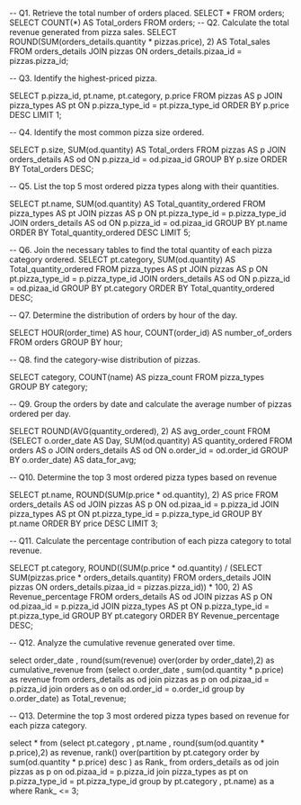 -- Q1. Retrieve the total number of orders placed.
SELECT 
    *
FROM
    orders;
SELECT 
    COUNT(*) AS Total_orders
FROM
    orders;
-- Q2. Calculate the total revenue generated from pizza sales.
SELECT 
    ROUND(SUM(orders_details.quantity * pizzas.price),
            2) AS Total_sales
FROM
    orders_details
        JOIN
    pizzas ON orders_details.pizaa_id = pizzas.pizza_id;
    
-- Q3. Identify the highest-priced pizza.

SELECT 
    p.pizza_id, pt.name, pt.category, p.price
FROM
    pizzas AS p
        JOIN
    pizza_types AS pt ON p.pizza_type_id = pt.pizza_type_id
ORDER BY p.price DESC
LIMIT 1;

-- Q4. Identify the most common pizza size ordered.

SELECT 
    p.size, SUM(od.quantity) AS Total_orders
FROM
    pizzas AS p
        JOIN
    orders_details AS od ON p.pizza_id = od.pizaa_id
GROUP BY p.size
ORDER BY Total_orders DESC;

-- Q5. List the top 5 most ordered pizza types along with their quantities.

SELECT 
    pt.name, SUM(od.quantity) AS Total_quantity_ordered
FROM
    pizza_types AS pt
        JOIN
    pizzas AS p ON pt.pizza_type_id = p.pizza_type_id
        JOIN
    orders_details AS od ON p.pizza_id = od.pizaa_id
GROUP BY pt.name
ORDER BY Total_quantity_ordered DESC
LIMIT 5;

-- Q6. Join the necessary tables to find the total quantity of each pizza category ordered.
SELECT 
    pt.category, SUM(od.quantity) AS Total_quantity_ordered
FROM
    pizza_types AS pt
        JOIN
    pizzas AS p ON pt.pizza_type_id = p.pizza_type_id
        JOIN
    orders_details AS od ON p.pizza_id = od.pizaa_id
GROUP BY pt.category
ORDER BY Total_quantity_ordered DESC;

-- Q7. Determine the distribution of orders by hour of the day.

SELECT 
    HOUR(order_time) AS hour,
    COUNT(order_id) AS number_of_orders
FROM
    orders
GROUP BY hour;

-- Q8. find the category-wise distribution of pizzas.

SELECT 
    category, COUNT(name) AS pizza_count
FROM
    pizza_types
GROUP BY category;

-- Q9. Group the orders by date and calculate the average number of pizzas ordered per day.

SELECT 
    ROUND(AVG(quantity_ordered), 2) AS avg_order_count
FROM
    (SELECT 
        o.order_date AS Day, SUM(od.quantity) AS quantity_ordered
    FROM
        orders AS o
    JOIN orders_details AS od ON o.order_id = od.order_id
    GROUP BY o.order_date) AS data_for_avg;

-- Q10. Determine the top 3 most ordered pizza types based on revenue

SELECT 
    pt.name, ROUND(SUM(p.price * od.quantity), 2) AS price
FROM
    orders_details AS od
        JOIN
    pizzas AS p ON od.pizaa_id = p.pizza_id
        JOIN
    pizza_types AS pt ON pt.pizza_type_id = p.pizza_type_id
GROUP BY pt.name
ORDER BY price DESC
LIMIT 3;

-- Q11. Calculate the percentage contribution of each pizza category to total revenue.

SELECT 
    pt.category,
    ROUND((SUM(p.price * od.quantity) / (SELECT 
                    SUM(pizzas.price * orders_details.quantity)
                FROM
                    orders_details
                        JOIN
                    pizzas ON orders_details.pizaa_id = pizzas.pizza_id)) * 100,
            2) AS Revenue_percentage
FROM
    orders_details AS od
        JOIN
    pizzas AS p ON od.pizaa_id = p.pizza_id
        JOIN
    pizza_types AS pt ON p.pizza_type_id = pt.pizza_type_id
GROUP BY pt.category
ORDER BY Revenue_percentage DESC;


-- Q12. Analyze the cumulative revenue generated over time.

select order_date , round(sum(revenue) over(order by order_date),2) as cumulative_revenue
from
(select o.order_date , sum(od.quantity * p.price) as revenue
from orders_details as od join pizzas as p
on od.pizaa_id = p.pizza_id
join orders as o 
on od.order_id = o.order_id
group by o.order_date) as Total_revenue;

-- Q13. Determine the top 3 most ordered pizza types based on revenue for each pizza category.

select * from 
(select pt.category , pt.name , round(sum(od.quantity * p.price),2) as revenue,
rank() over(partition by pt.category order by sum(od.quantity * p.price) desc ) as Rank_
from orders_details as od join pizzas as p
on od.pizaa_id = p.pizza_id
join pizza_types as pt 
on p.pizza_type_id = pt.pizza_type_id
group by pt.category , pt.name) as a 
where Rank_ <= 3;

